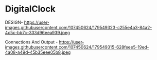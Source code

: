# DigitalClock

DESIGN-
https://user-images.githubusercontent.com/107450624/179549323-c255e4a3-84a2-4c5c-bb7c-333d96eea939.jpeg

Connections And Output -
https://user-images.githubusercontent.com/107450624/179549315-628feee5-19ed-4a08-a49d-45b35eee05b8.jpeg


